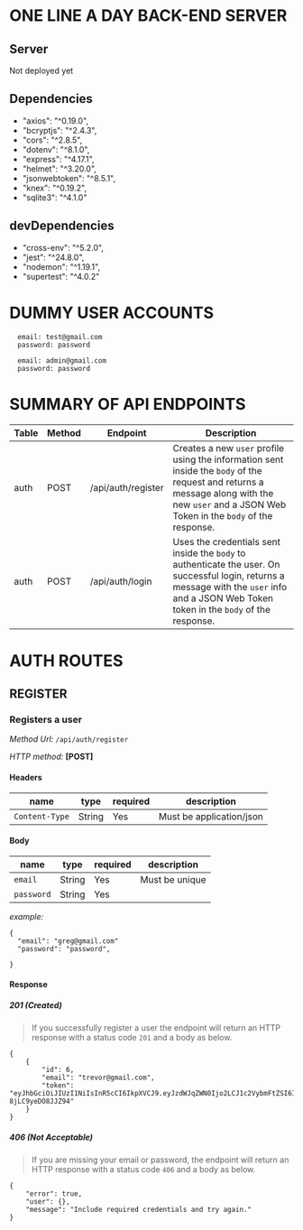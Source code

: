 # ONE LINE A DAY BACK-END SERVER

## Server

Not deployed yet

## Dependencies

- "axios": "^0.19.0",
- "bcryptjs": "^2.4.3",
- "cors": "^2.8.5",
- "dotenv": "^8.1.0",
- "express": "^4.17.1",
- "helmet": "^3.20.0",
- "jsonwebtoken": "^8.5.1",
- "knex": "^0.19.2",
- "sqlite3": "^4.1.0"

## devDependencies

- "cross-env": "^5.2.0",
- "jest": "^24.8.0",
- "nodemon": "^1.19.1",
- "supertest": "^4.0.2"

# DUMMY USER ACCOUNTS

```
  email: test@gmail.com
  password: password

  email: admin@gmail.com
  password: password

```


# SUMMARY OF API ENDPOINTS

| Table     | Method | Endpoint                              | Description                                                                                                                                                                                    |
| --------- | ------ | ------------------------------------- | ---------------------------------------------------------------------------------------------------------------------------------------------------------------------------------------------- |
| auth      | POST   | /api/auth/register                    | Creates a new `user` profile using the information sent inside the `body` of the request and returns a message along with the new `user` and a JSON Web Token in the `body` of the response.   |
| auth      | POST   | /api/auth/login                       | Uses the credentials sent inside the `body` to authenticate the user. On successful login, returns a message with the `user` info and a JSON Web Token token in the `body` of the response. |






# AUTH ROUTES

## **REGISTER**

### **Registers a user**

_Method Url:_ `/api/auth/register`

_HTTP method:_ **[POST]**

#### Headers

| name           | type   | required | description              |
| -------------- | ------ | -------- | ------------------------ |
| `Content-Type` | String | Yes      | Must be application/json |

#### Body

| name        | type   | required | description    |
| ----------- | ------ | -------- | -------------- |
| `email`     | String | Yes      | Must be unique |
| `password`  | String | Yes      |                |


_example:_

```
{
  "email": "greg@gmail.com"
  "password": "password",

}
```

#### Response

##### 201 (Created)

> If you successfully register a user the endpoint will return an HTTP response with a status code `201` and a body as below.

```
{
    {
        "id": 6,
        "email": "trevor@gmail.com",
        "token": "eyJhbGciOiJIUzI1NiIsInR5cCI6IkpXVCJ9.eyJzdWJqZWN0Ijo2LCJ1c2VybmFtZSI6InRyZXZvciIsImlhdCI6MTU2MTQwMTU3MSwiZXhwIjoxNTYxNDg3OTcxfQ.oflH8T88CZhObzBj3oRCBkqKeau-8jLC9yeDO8JJZ94"
    }
}
```

##### 406 (Not Acceptable)

> If you are missing your email or password, the endpoint will return an HTTP response with a status code `406` and a body as below.

```
{
    "error": true,
    "user": {},
    "message": "Include required credentials and try again."
}
```